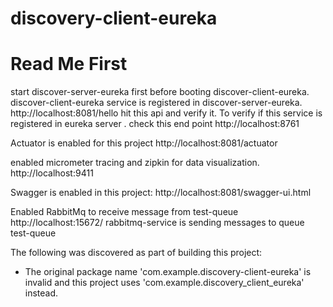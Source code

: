 # discovery-client-eureka

# Read Me First
start discover-server-eureka first before booting discover-client-eureka.
discover-client-eureka service is registered in discover-server-eureka.
http://localhost:8081/hello hit this api and verify it.
To verify if this service is registered in eureka server . check this end point
http://localhost:8761

Actuator is enabled for this project
http://localhost:8081/actuator

enabled micrometer tracing and zipkin for data visualization.
http://localhost:9411

Swagger is enabled in this project:
http://localhost:8081/swagger-ui.html


Enabled RabbitMq to receive message from test-queue
http://localhost:15672/
rabbitmq-service is sending messages to queue test-queue

The following was discovered as part of building this project:

* The original package name 'com.example.discovery-client-eureka' is invalid and this project uses 'com.example.discovery_client_eureka' instead.
